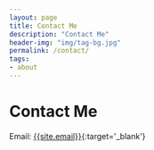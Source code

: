 ```yaml
---
layout: page
title: Contact Me
description: "Contact Me"
header-img: "img/tag-bg.jpg"
permalink: /contact/
tags:
- about
---
```


# Contact Me
Email: [{{site.email}}](mailto:{{site.email}}){:target='_blank'}

